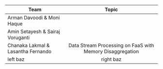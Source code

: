 | Team  | Topic |
| ------------- |:-------------:|
| Arman Davoodi & Moni Haque     |      |
| Amin Setayesh & Sairaj Voruganti      |      |
| Chanaka Lakmal & Lasantha Fernando     | Data Stream Processing on FaaS with Memory Disaggregation     |
| left baz      | right baz     |